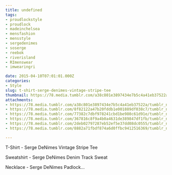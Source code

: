 ```yaml
---
title: undefined
tags:
- proudlockstyle
- proudlock
- madeinchelsea
- mensfashion
- mensstyle
- sergedenimes
- soserge
- reebok
- riverisland
- RImenswear
- imwearingri

date: 2015-04-10T07:01:01.000Z
categories:
- Style
slug: t-shirt-serge-denimes-vintage-stripe-tee
thumbnail: https://78.media.tumblr.com/a38c801e3897434e7b5c4a41eb37522a/tumblr_nmjujnCD651rhrm24o5_540.jpg
attachments:
- https://78.media.tumblr.com/a38c801e3897434e7b5c4a41eb37522a/tumblr_nmjujnCD651rhrm24o5_1280.jpg
- https://78.media.tumblr.com/8f82122a47b20fddb1e001889df038c7/tumblr_nmjujnCD651rhrm24o9_1280.jpg
- https://78.media.tumblr.com/77382c7dbf978241cbd1be980c61d91e/tumblr_nmjujnCD651rhrm24o8_1280.jpg
- https://78.media.tumblr.com/367816c8f9a4b0a4631de389847df1fb/tumblr_nmjujnCD651rhrm24o2_1280.jpg
- https://78.media.tumblr.com/2deb02797287eb52ef5e37dd08dc0555/tumblr_nmjujnCD651rhrm24o3_1280.jpg
- https://78.media.tumblr.com/8882a71fbdf874a6d0ffbc9412516369/tumblr_nmjujnCD651rhrm24o6_1280.jpg

---
```


T-Shirt -  Serge DeNimes Vintage Stripe Tee

 Sweatshirt -  Serge DeNimes Denim Track Sweat

 Necklace -  Serge DeNimes Padlock...
